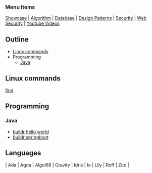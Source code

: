 
### Menu Items
[Showcase](PROJECT.md) | [Algorithm](PROJECT-ALGORYTHMES.md) | [Database](PROJECT-DATABASE.md) | [Design Patterns](PROJECT-DESIGN-PATTERNS.md) | [Security](PROJECT-SECURITY.md) | [Web Security](PROJECT-WEB.md) | [Youtube Videos](PROJECT-YOUTUBE.md)

## Outline
- [Linux commands](#linux-commands)
- Programming
    - [Java](#java)

## Linux commands
[ find ](https://github.com/bearddan2000/youtube-linux-cmd-find-rename-file.git)

## Programming
### Java
- [buildr hello world](https://github.com/bearddan2000/java-cli-buildr-hello-world.git)
- [buildr springboot](https://github.com/bearddan2000/java-cli-buildr-spring-trans-dep-hello-world.git)

## Languages
| Ada | Agda | Algol68 | Gravity | Idris | Io | Lily | Roff | Zuo |